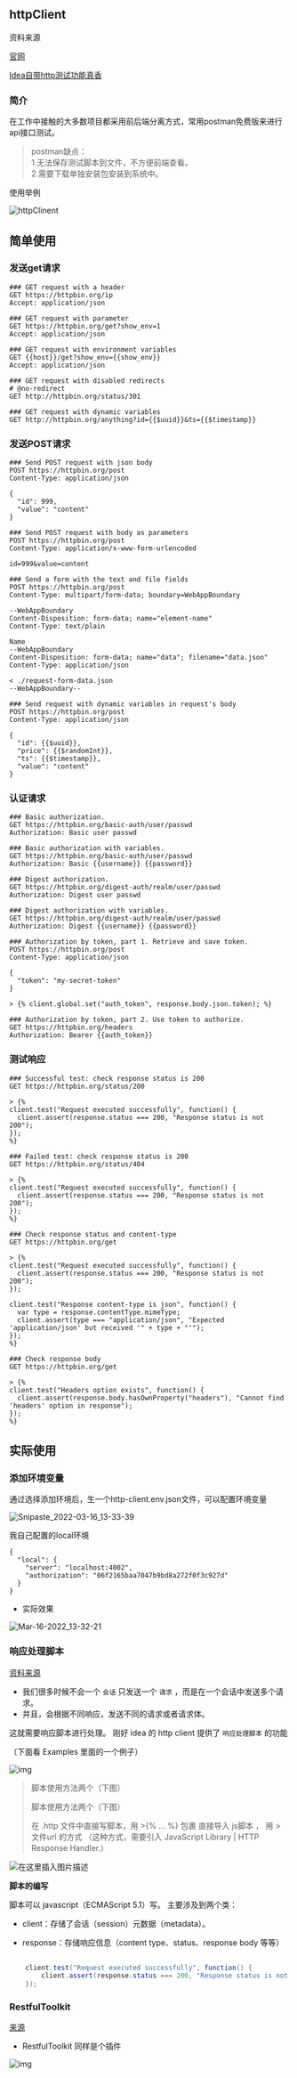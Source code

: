 ## httpClient

资料来源

[官网](https://www.jetbrains.com/help/idea/http-client-in-product-code-editor.html)

[Idea自带http测试功能真香](https://blog.csdn.net/heshuncheng/article/details/107709913)

### 简介

在工作中接触的大多数项目都采用前后端分离方式，常用postman免费版来进行api接口测试。

> postman缺点：<br/>
> 1.无法保存测试脚本到文件，不方便前端查看。<br/>
> 2.需要下载单独安装包安装到系统中。<br/>

使用举例

![httpClinent](file/httpClinent.gif  ':size=70%')

## 简单使用

### 发送get请求

~~~~
### GET request with a header
GET https://httpbin.org/ip
Accept: application/json

### GET request with parameter
GET https://httpbin.org/get?show_env=1
Accept: application/json

### GET request with environment variables
GET {{host}}/get?show_env={{show_env}}
Accept: application/json

### GET request with disabled redirects
# @no-redirect
GET http://httpbin.org/status/301

### GET request with dynamic variables
GET http://httpbin.org/anything?id={{$uuid}}&ts={{$timestamp}}
~~~~

### 发送POST请求

````
### Send POST request with json body
POST https://httpbin.org/post
Content-Type: application/json

{
  "id": 999,
  "value": "content"
}

### Send POST request with body as parameters
POST https://httpbin.org/post
Content-Type: application/x-www-form-urlencoded

id=999&value=content

### Send a form with the text and file fields
POST https://httpbin.org/post
Content-Type: multipart/form-data; boundary=WebAppBoundary

--WebAppBoundary
Content-Disposition: form-data; name="element-name"
Content-Type: text/plain

Name
--WebAppBoundary
Content-Disposition: form-data; name="data"; filename="data.json"
Content-Type: application/json

< ./request-form-data.json
--WebAppBoundary--

### Send request with dynamic variables in request's body
POST https://httpbin.org/post
Content-Type: application/json

{
  "id": {{$uuid}},
  "price": {{$randomInt}},
  "ts": {{$timestamp}},
  "value": "content"
}

````

### 认证请求

~~~~
### Basic authorization.
GET https://httpbin.org/basic-auth/user/passwd
Authorization: Basic user passwd

### Basic authorization with variables.
GET https://httpbin.org/basic-auth/user/passwd
Authorization: Basic {{username}} {{password}}

### Digest authorization.
GET https://httpbin.org/digest-auth/realm/user/passwd
Authorization: Digest user passwd

### Digest authorization with variables.
GET https://httpbin.org/digest-auth/realm/user/passwd
Authorization: Digest {{username}} {{password}}

### Authorization by token, part 1. Retrieve and save token.
POST https://httpbin.org/post
Content-Type: application/json

{
  "token": "my-secret-token"
}

> {% client.global.set("auth_token", response.body.json.token); %}

### Authorization by token, part 2. Use token to authorize.
GET https://httpbin.org/headers
Authorization: Bearer {{auth_token}}

~~~~

### 测试响应

```
### Successful test: check response status is 200
GET https://httpbin.org/status/200

> {%
client.test("Request executed successfully", function() {
  client.assert(response.status === 200, "Response status is not 200");
});
%}

### Failed test: check response status is 200
GET https://httpbin.org/status/404

> {%
client.test("Request executed successfully", function() {
  client.assert(response.status === 200, "Response status is not 200");
});
%}

### Check response status and content-type
GET https://httpbin.org/get

> {%
client.test("Request executed successfully", function() {
  client.assert(response.status === 200, "Response status is not 200");
});

client.test("Response content-type is json", function() {
  var type = response.contentType.mimeType;
  client.assert(type === "application/json", "Expected 'application/json' but received '" + type + "'");
});
%}

### Check response body
GET https://httpbin.org/get

> {%
client.test("Headers option exists", function() {
  client.assert(response.body.hasOwnProperty("headers"), "Cannot find 'headers' option in response");
});
%}
```

## 实际使用

### 添加环境变量

通过选择添加环境后，生一个http-client.env.json文件，可以配置环境变量

![Snipaste_2022-03-16_13-33-39](file/Snipaste_2022-03-16_13-33-39.png)

我自己配置的local环境

```
{
  "local": {
    "server": "localhost:4002",
    "authorization": "06f2165baa7047b9bd8a272f0f3c927d"
  }
}
```

- 实际效果

![Mar-16-2022_13-32-21](file/Mar-16-2022_13-32-21.gif ':size=50%')

### 响应处理脚本

[资料来源](https://blog.csdn.net/LawssssCat/article/details/105228894)

- 我们很多时候不会一个 `会话` 只发送一个 `请求` ，而是在一个会话中发送多个请求。
- 并且，会根据不同响应，发送不同的请求或者请求体。

这就需要响应脚本进行处理。
刚好 idea 的 http client 提供了 `响应处理脚本` 的功能

（下面看 Examples 里面的一个例子）

![img](img/20200331095756238.png)

>  脚本使用方法两个（下图）
>
> 脚本使用方法两个（下图）
>
> 在 .http 文件中直接写脚本，用 >{% ... %} 包裹
> 直接导入 js脚本 ， 用 > 文件url 的方式
> （这种方式，需要引入 JavaScript Library | HTTP Response Handler.）
>

![在这里插入图片描述](img/20200330183942892.png)

**脚本的编写**

脚本可以 javascript（ECMAScript 5.1）写。
主要涉及到两个类：

- client：存储了会话（session）元数据（metadata）。

- response：存储响应信息（content type、status、response body 等等）

```java
    
    client.test("Request executed successfully", function() {
        client.assert(response.status === 200, "Response status is not 200");
    });
```

### RestfulToolkit

[来源](https://blog.csdn.net/minkeyto/article/details/104411616)

- RestfulToolkit 同样是个插件

![img](img/fewfewfwe.png ':size=90%')

